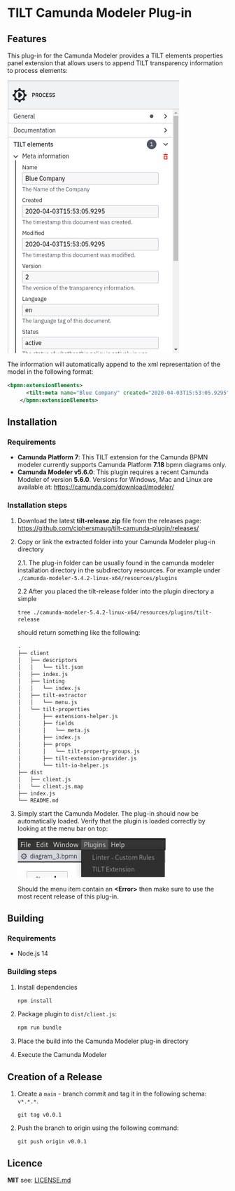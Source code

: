 # TILT Camunda Modeler Plug-in
## Features
This plug-in for the Camunda Modeler provides a TILT elements properties panel extension that allows users to append TILT transparency information to process elements:

![alt image](./images/properties_panel_extension.png)

The information will automatically append to the xml representation of the model in the following format:

```xml
<bpmn:extensionElements>
      <tilt:meta name="Blue Company" created="2020-04-03T15:53:05.9295" modified="2020-04-03T15:53:05.9295" version="2" language="en" status="active" url="Mythisturl.com" />
    </bpmn:extensionElements>
```
## Installation

### Requirements
- **Camunda Platform 7**:
This TILT extension for the Camunda BPMN modeler currently supports Camunda Platform **7.18** bpmn diagrams only.
- **Camunda Modeler v5.6.0**: This plugin requires a recent Camunda Modeler of version **5.6.0**. Versions for Windows, Mac and Linux are available at: https://camunda.com/download/modeler/

### Installation steps

1. Download the latest **tilt-release.zip** file from the releases page: https://github.com/ciphersmaug/tilt-camunda-plugin/releases/

2. Copy or link the extracted folder into your Camunda Modeler plug-in directory
    
    2.1. The plug-in folder can be usually found in the camunda modeler installation directory in the subdirectory resources. For example under ``./camunda-modeler-5.4.2-linux-x64/resources/plugins``
    
    2.2 After you placed the tilt-release folder into the plugin directory a simple 
    ```
    tree ./camunda-modeler-5.4.2-linux-x64/resources/plugins/tilt-release
    ``` 
    should return something like the following:
    ```
    .
    ├── client
    │   ├── descriptors
    │   │   └── tilt.json
    │   ├── index.js
    │   ├── linting
    │   │   └── index.js
    │   ├── tilt-extractor
    │   │   └── menu.js
    │   └── tilt-properties
    │       ├── extensions-helper.js
    │       ├── fields
    │       │   └── meta.js
    │       ├── index.js
    │       ├── props
    │       │   └── tilt-property-groups.js
    │       ├── tilt-extension-provider.js
    │       └── tilt-io-helper.js
    ├── dist
    │   ├── client.js
    │   └── client.js.map
    ├── index.js
    └── README.md

    ```

3. Simply start the Camunda Modeler. The plug-in should now be automatically loaded. Verify that the plugin is loaded correctly by looking at the menu bar on top: 

    ![Menu bar with Tilt Extension item](./images/menu.png)

    Should the menu item contain an **\<Error\>** then make sure to use the most recent release of this plug-in.



## Building

### Requirements
- Node.js 14

### Building steps
1. Install dependencies
    ```sh
    npm install
    ```

2. Package plugin to `dist/client.js`:
    ```sh
    npm run bundle
    ```

3. Place the build into the Camunda Modeler plug-in directory

4. Execute the Camunda Modeler

## Creation of a Release
1. Create a `main` - branch commit and tag it in the following schema: `v*.*.*`.

    ```
    git tag v0.0.1
    ```
2. Push the branch to origin using the following command: 
    ```
    git push origin v0.0.1
    ```

## Licence

**MIT** see: [LICENSE.md](LICENSE.md)
